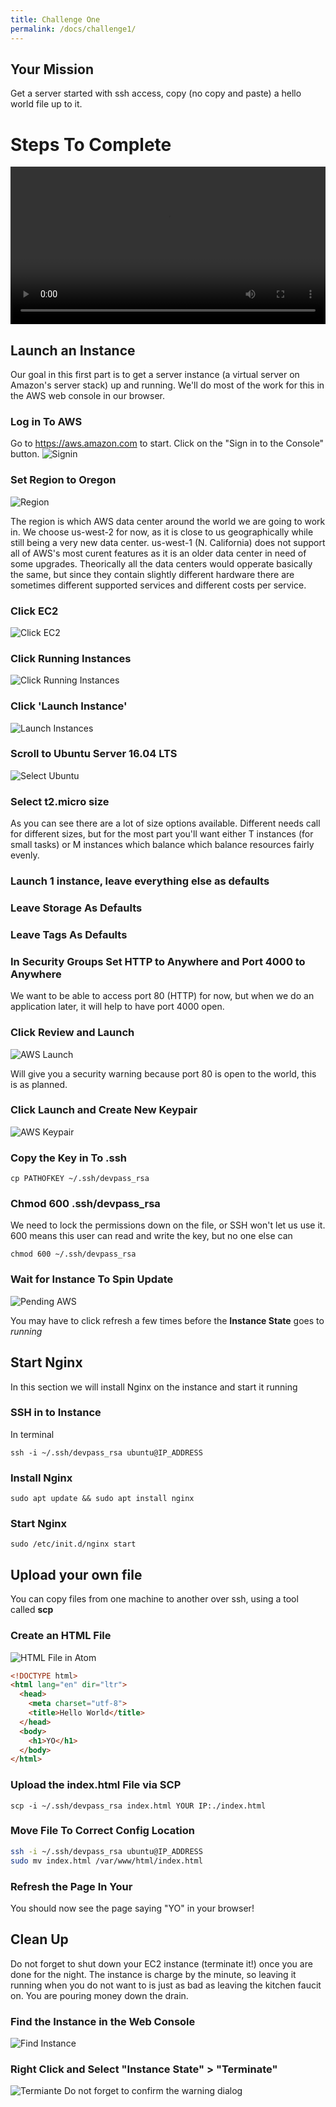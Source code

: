 ```yaml
---
title: Challenge One
permalink: /docs/challenge1/
---
```


## Your Mission

Get a server started with ssh access, copy (no copy and paste) a hello world file up to it.

# Steps To Complete

<video src="https://d3vv6lp55qjaqc.cloudfront.net/items/3K1x410a1q3M2E2G0R1I/Screen%20Recording%202018-06-01%20at%2014.46.mov" controls style="display: block;height: auto;width: 100%;">Screen Recording 2018-06-01 at 14.46.mov</video>

## Launch an Instance 

Our goal in this first part is to get a server instance (a virtual server on Amazon's server stack) up and running. We'll do most of the work for this in the AWS web console in our browser.

### Log in To AWS

Go to https://aws.amazon.com to start. Click on the "Sign in to the Console" button.
![Signin]({{site.baseurl}}/img/signin.png)

### Set Region to Oregon

![Region]({{site.baseurl}}/img/setregion.png)

The region is which AWS data center around the world we are going to work in.  We choose us-west-2 for now, as it is close to us geographically while still being a very new data center.  us-west-1 (N. California) does not support all of AWS's most curent features as it is an older data center in need of some upgrades. Theorically all the data centers would opperate basically the same, but since they contain slightly different hardware there are sometimes different supported services and different costs per service. 

### Click EC2

![Click EC2]({{site.baseurl}}/img/clickec2.png)

### Click Running Instances

![Click Running Instances]({{site.baseurl}}/img/runninginstances.png)

### Click 'Launch Instance'

![Launch Instances]({{site.baseurl}}/img/launchinstance.png)

### Scroll to Ubuntu Server 16.04 LTS

![Select Ubuntu]({{site.baseurl}}/img/ubunutimage.png)

### Select t2.micro size

As you can see there are a lot of size options available. Different needs call for different sizes, but for the most part you'll want either T instances (for small tasks) or M instances which balance which balance resources fairly evenly.

### Launch 1 instance, leave everything else as defaults

### Leave Storage As Defaults

### Leave Tags As Defaults

### In Security Groups Set HTTP to Anywhere and Port 4000 to Anywhere

We want to be able to access port 80 (HTTP) for now, but when we do an application later, it will help to have port 4000 open.

### Click Review and Launch

![AWS Launch]({{site.baseurl}}/img/awslaunch.gif)

Will give you a security warning because port 80 is open to the world, this is as planned.

### Click Launch and Create New Keypair

![AWS Keypair]({{site.baseurl}}/img/keypair.png)

### Copy the Key in To .ssh

`cp PATHOFKEY ~/.ssh/devpass_rsa`

### Chmod 600 .ssh/devpass_rsa

We need to lock the permissions down on the file, or SSH won't let us use it.  600 means this user can read and write the key, but no one else can

`chmod 600 ~/.ssh/devpass_rsa`

### Wait for Instance To Spin Update

![Pending AWS]({{site.baseurl}}/img/pendingaws.png)

You may have to click refresh a few times before the **Instance State** goes to _running_

## Start Nginx

In this section we will install Nginx on the instance and start it running

### SSH in to Instance

In terminal

`ssh -i ~/.ssh/devpass_rsa ubuntu@IP_ADDRESS`

### Install Nginx

`sudo apt update && sudo apt install nginx`

### Start Nginx

`sudo /etc/init.d/nginx start`

## Upload your own file

You can copy files from one machine to another over ssh, using a tool called **scp**

### Create an HTML File

![HTML File in Atom]({{site.baseurl}}/img/htmlfile.png)

```html
<!DOCTYPE html>
<html lang="en" dir="ltr">
  <head>
    <meta charset="utf-8">
    <title>Hello World</title>
  </head>
  <body>
    <h1>YO</h1>
  </body>
</html>
```

### Upload the index.html File via SCP

`scp -i ~/.ssh/devpass_rsa index.html YOUR IP:./index.html`

### Move File To Correct Config Location


``` bash
ssh -i ~/.ssh/devpass_rsa ubuntu@IP_ADDRESS
sudo mv index.html /var/www/html/index.html
```

### Refresh the Page In Your 

You should now see the page saying "YO" in your browser!

## Clean Up

Do not forget to shut down your EC2 instance (terminate it!) once you are done for the night. The instance is charge by the minute, so leaving it running when you do not want to is just as bad as leaving the kitchen faucit on. You are pouring money down the drain.

### Find the Instance in the Web Console

![Find Instance]({{site.baseurl}}/img/findinstance.png)

### Right Click and Select "Instance State" > "Terminate"

![Termiante]({{site.baseurl}}/img/terminate.png)
Do not forget to confirm the warning dialog

